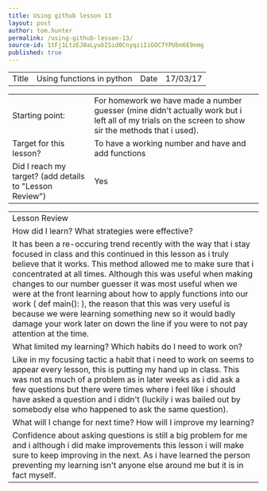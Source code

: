 ```yaml
---
title: Using github lesson 13
layout: post
author: tom.hunter
permalink: /using-github-lesson-13/
source-id: 1tFj1LtzEJ0aLyubISid0CnyqziIiGOC7YPUbn6E9nmg
published: true
---
```

<table>
  <tr>
    <td>Title</td>
    <td>Using functions in python</td>
    <td>Date</td>
    <td>17/03/17</td>
  </tr>
</table>


<table>
  <tr>
    <td>Starting point:</td>
    <td>For homework we have made a number guesser (mine didn't actually work but i left all of my trials on the screen to show sir the methods that i used).</td>
  </tr>
  <tr>
    <td>Target for this lesson?</td>
    <td>To have a working number and have and add functions </td>
  </tr>
  <tr>
    <td>Did I reach my target? 
(add details to "Lesson Review")</td>
    <td>Yes</td>
  </tr>
</table>


<table>
  <tr>
    <td>Lesson Review</td>
  </tr>
  <tr>
    <td>How did I learn? What strategies were effective? </td>
  </tr>
  <tr>
    <td>It has been a re-occuring trend recently with the way that i stay focused in class and this continued in this lesson as i truly believe that it works. This method allowed me to make sure that i concentrated at all times. Although this was useful when making changes to our number guesser it was most useful when we were at the front learning about how to apply functions into our work ( def main(): ), the reason that this was very useful is because we were learning something new so it would badly damage your work later on down the line if you were to not pay attention at the time.   </td>
  </tr>
  <tr>
    <td>What limited my learning? Which habits do I need to work on? </td>
  </tr>
  <tr>
    <td>Like in my focusing tactic a habit that i need to work on seems to appear every lesson, this is putting my hand up in class. This was not as much of a problem as in later weeks as i did ask a few questions but there were times where i feel like i should have asked a question and i didn't  (luckily i was bailed out by somebody else who happened to ask the same question).   </td>
  </tr>
  <tr>
    <td>What will I change for next time? How will I improve my learning?</td>
  </tr>
  <tr>
    <td>Confidence about asking questions is still a big problem for me and i although i did make improvements this lesson i will make sure to keep improving in the next. As i have learned the person preventing my learning isn't anyone else around me but it is in fact myself.








</td>
  </tr>
</table>


